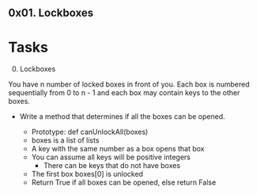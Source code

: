 ## 0x01. Lockboxes
# Tasks
0. Lockboxes

You have n number of locked boxes in front of you. Each box is numbered sequentially from 0 to n - 1 and each box may contain keys to the other boxes.

- Write a method that determines if all the boxes can be opened.

	+ Prototype: def canUnlockAll(boxes)
	+ boxes is a list of lists
	+ A key with the same number as a box opens that box
	+ You can assume all keys will be positive integers
		+ There can be keys that do not have boxes
	+ The first box boxes[0] is unlocked
	+ Return True if all boxes can be opened, else return False
